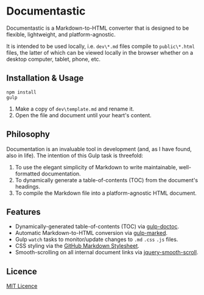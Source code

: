 # Documentastic

Documentastic is a Markdown-to-HTML converter that is designed to be flexible, lightweight, and platform-agnostic.

It is intended to be used locally, i.e. `dev\*.md` files compile to `public\*.html` files, the latter of which can be viewed locally in the browser whether on a desktop computer, tablet, phone, etc.

## Installation & Usage

```
npm install
gulp
```

1. Make a copy of `dev\template.md` and rename it.
1. Open the file and document until your heart's content.

## Philosophy

Documentation is an invaluable tool in development (and, as I have found, also in life). The intention of this Gulp task is threefold:

1. To use the elegant simplicity of Markdown to write maintainable, well-formatted documentation.
1. To dynamically generate a table-of-contents (TOC) from the document's headings.
1. To compile the Markdown file into a platform-agnostic HTML document.

## Features

* Dynamically-generated table-of-contents (TOC) via [gulp-doctoc][gulp-doctoc].
* Automatic Markdown-to-HTML conversion via [gulp-marked][gulp-marked].
* Gulp `watch` tasks to monitor/update changes to `.md` `.css` `.js` files.
* CSS styling via the [GitHub Markdown Stylesheet][gh-md-ss].
* Smooth-scrolling on all internal document links via [jquery-smooth-scroll][jq-ss].

## Licence

[MIT Licence][mit-licence]

[gulp-doctoc]: https://www.npmjs.com/package/gulp-doctoc
[gulp-marked]: https://www.npmjs.com/package/gulp-marked
[gh-md-ss]: https://gist.github.com/tuzz/3331384
[jq-ss]: https://www.npmjs.com/package/jquery-smooth-scroll

[mit-licence]: https://opensource.org/licenses/MIT
